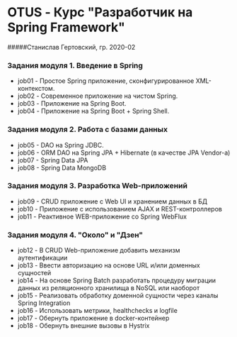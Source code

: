 # OTUS - Курс "Разработчик на Spring Framework"
#####Станислав Гертовский, гр. 2020-02
### Задания модуля 1. Введение в Spring
* job01 - Простое Spring приложение, сконфигурированное XML-контекстом.
* job02 - Современное приложение на чистом Spring.
* job03 - Приложение на Spring Boot.
* job04 - Приложение на Spring Boot + Spring Shell.
### Задания модуля 2. Работа с базами данных
* job05 - DAO на Spring JDBC.
* job06 - ORM DAO на Spring JPA + Hibernate (в качестве JPA Vendor-a)
* job07 - Spring Data JPA
* job08 - Spring Data MongoDB
### Задания модуля 3. Разработка Web-приложений
* job09 - CRUD приложение с Web UI и хранением данных в БД
* job10 - Приложение с использованием AJAX и REST-контроллеров
* job11 - Реактивное WEB-приложение со Spring WebFlux
### Задания модуля 4. "Около" и "Дзен"
* job12 - В CRUD Web-приложение добавить механизм аутентификации
* job13 - Ввести авторизацию на основе URL и/или доменных сущностей
* job14 - На основе Spring Batch разработать процедуру миграции данных из реляционного хранилища в NoSQL или наоборот
* job15 - Реализовать обработку доменной сущности через каналы Spring Integration
* job16 - Использовать метрики, healthchecks и logfile
* job17 - Обернуть приложение в docker-контейнер
* job18 - Обернуть внешние вызовы в Hystrix
